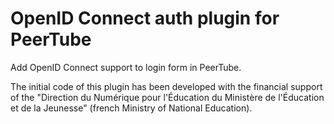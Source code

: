 # OpenID Connect auth plugin for PeerTube

Add OpenID Connect support to login form in PeerTube.

The initial code of this plugin has been developed with the financial support of the "Direction du Numérique pour l'Éducation du Ministère de
l'Éducation et de la Jeunesse" (french Ministry of National Education).
